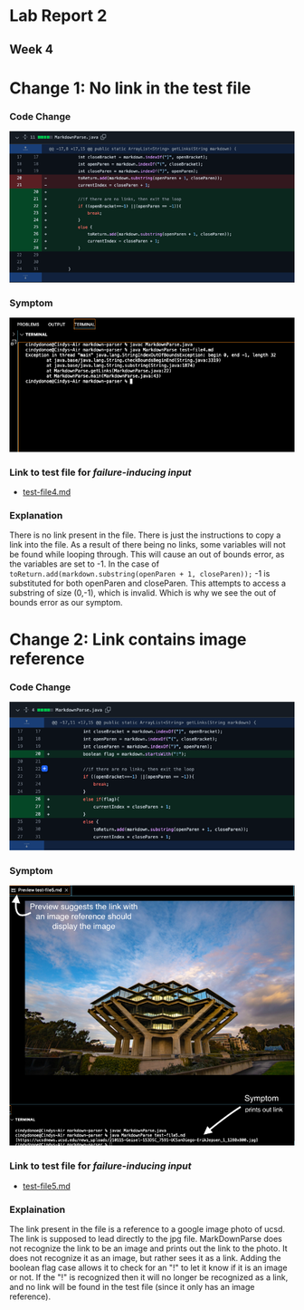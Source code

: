 # Lab Report 2
## Week 4

# Change 1: No link in the test file 
### Code Change 
![Image](Change1.png)
### Symptom 
![Image](Symptom1.png)
### Link to test file for _failure-inducing input_ 
* [test-file4.md](https://github.com/cindy4127/markdown-parser/commit/dfef581544d69a463027107699984290006f1f0a)
### Explanation
There is no link present in the file. There is just the instructions to copy a link into the file. As a result of there being no links, some variables will not be found while looping through. This will cause an out of bounds error, as the variables are set to -1. In the case of `toReturn.add(markdown.substring(openParen + 1, closeParen));` -1 is substituted for both openParen and closeParen. This attempts to access a substring of size (0,-1), which is invalid. Which is why we see the out of bounds error as our symptom. 

# Change 2: Link contains image reference
### Code Change 
![Image](changes2.png)
### Symptom 
![Image](Symptom2.png)
### Link to test file for _failure-inducing input_ 
* [test-file5.md](https://github.com/cindy4127/markdown-parser/commit/297ec59e7c0751a682842b4f188c56840f517716)
### Explaination 
The link present in the file is a reference to a google image photo of ucsd. The link is supposed to lead directly to the jpg file. MarkDownParse does not recognize the link to be an image and prints out the link to the photo. It does not recognize it as an image, but rather sees it as a link. Adding the boolean flag case allows it to check for an "!" to let it know if it is an image or not. If the "!" is recognized then it will no longer be recognized as a link, and no link will be found in the test file (since it only has an image reference).







